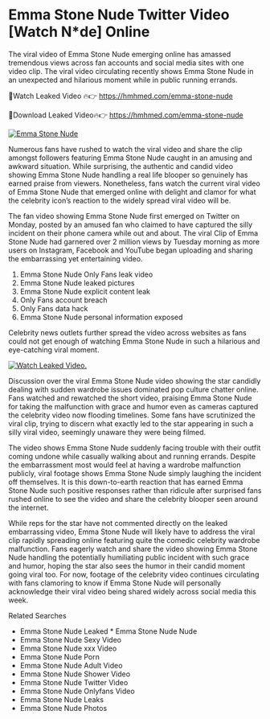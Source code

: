 ﻿# Emma Stone Nude Twitter Video [Watch N*de] Online

The viral video of ﻿Emma Stone Nude emerging online has amassed tremendous views across fan accounts and social media sites with one video clip. The viral video circulating recently shows ﻿Emma Stone Nude in an unexpected and hilarious moment while in public running errands. 

🔴Watch Leaked Video 🔥👉  https://hmhmed.com/emma-stone-nude 

🔴Download Leaked Video🔥👉  https://hmhmed.com/emma-stone-nude 

[![Emma Stone Nude](https://i.imgur.com/dJHk4Zq.gif)](https://hmhmed.com/emma-stone-nude)

Numerous fans have rushed to watch the viral video and share the clip amongst followers featuring ﻿Emma Stone Nude caught in an amusing and awkward situation. While surprising, the authentic and candid video showing ﻿Emma Stone Nude handling a real life blooper so genuinely has earned praise from viewers. Nonetheless, fans watch the current viral video of ﻿Emma Stone Nude that emerged online with delight and clamor for what the celebrity icon’s reaction to the widely spread viral video will be.

The fan video showing ﻿Emma Stone Nude first emerged on Twitter on Monday, posted by an amused fan who claimed to have captured the silly incident on their phone camera while out and about. The viral Clip of ﻿Emma Stone Nude had garnered over 2 million views by Tuesday morning as more users on Instagram, Facebook and YouTube began uploading and sharing the embarrassing yet entertaining video. 

1. ﻿Emma Stone Nude Only Fans leak video
2. ﻿Emma Stone Nude leaked pictures
3. ﻿Emma Stone Nude explicit content leak
4. Only Fans account breach
5. Only Fans data hack
6. ﻿Emma Stone Nude personal information exposed

Celebrity news outlets further spread the video across websites as fans could not get enough of watching ﻿Emma Stone Nude in such a hilarious and eye-catching viral moment. 

[![Watch Leaked Video.](https://miro.medium.com/v2/resize:fit:828/format:webp/1*cilzJN44JGOrTw9NJCrNHA.gif "Watch Leaked Video")](https://hmhmed.com/emma-stone-nude)

Discussion over the viral ﻿Emma Stone Nude video showing the star candidly dealing with sudden wardrobe issues dominated pop culture chatter online. Fans watched and rewatched the short video, praising ﻿Emma Stone Nude for taking the malfunction with grace and humor even as cameras captured the celebrity video now flooding timelines. Some fans have scrutinized the viral clip, trying to discern what exactly led to the star appearing in such a silly viral video, seemingly unaware they were being filmed.

The video shows ﻿Emma Stone Nude suddenly facing trouble with their outfit coming undone while casually walking about and running errands. Despite the embarrassment most would feel at having a wardrobe malfunction publicly, viral footage shows ﻿Emma Stone Nude simply laughing the incident off themselves. It is this down-to-earth reaction that has earned ﻿Emma Stone Nude such positive responses rather than ridicule after surprised fans rushed online to see the video and share the celebrity blooper seen around the internet.  

While reps for the star have not commented directly on the leaked embarrassing video, ﻿Emma Stone Nude will likely have to address the viral clip rapidly spreading online featuring quite the comedic celebrity wardrobe malfunction. Fans eagerly watch and share the video showing ﻿Emma Stone Nude handling the potentially humiliating public incident with such grace and humor, hoping the star also sees the humor in their candid moment going viral too. For now, footage of the celebrity video continues circulating with fans clamoring to know if ﻿Emma Stone Nude will personally acknowledge their viral video being shared widely across social media this week.

Related Searches
* ﻿Emma Stone Nude Leaked
﻿* Emma Stone Nude Nude
* ﻿Emma Stone Nude Sexy Video
* ﻿Emma Stone Nude xxx Video
* ﻿Emma Stone Nude Porn
* ﻿Emma Stone Nude Adult Video
* ﻿Emma Stone Nude Shower Video
* ﻿Emma Stone Nude Twitter Video
* ﻿Emma Stone Nude Onlyfans Video
* ﻿Emma Stone Nude Leaks
* ﻿Emma Stone Nude Photos